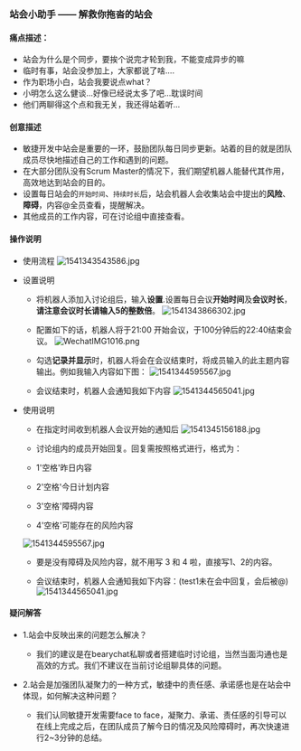 ### 站会小助手 —— 解救你拖沓的站会

#### 痛点描述：

- 站会为什么是个同步，要挨个说完才轮到我，不能变成异步的嘛
- 临时有事，站会没参加上，大家都说了啥....
- 作为职场小白，站会我要说点what？
- 小明怎么这么健谈...好像已经说太多了吧...耽误时间
- 他们两聊得这个点和我无关，我还得站着听...

#### 创意描述
- 敏捷开发中站会是重要的一环，鼓励团队每日同步更新。站着的目的就是团队成员尽快地描述自己的工作和遇到的问题。
- 在大部分团队没有Scrum Master的情况下，我们期望机器人能替代其作用，高效地达到站会的目的。
- 设置每日站会的``开始时间``、``持续时长``后，站会机器人会收集站会中提出的**风险**、**障碍**，内容@全员查看，提醒解决。
- 其他成员的工作内容，可在讨论组中直接查看。

#### 操作说明
- 使用流程
![1541343543586.jpg](https://i.loli.net/2018/11/04/5bdf09476d8e3.jpg)

- 设置说明
  - 将机器人添加入讨论组后，输入**设置**.设置每日会议**开始时间**及**会议时长**，**请注意会议时长请输入5的整数倍**。
  ![1541343866302.jpg](https://i.loli.net/2018/11/04/5bdf0a8dd8579.jpg)
  - 配置如下的话，机器人将于21:00 开始会议，于100分钟后的22:40结束会议。
  ![WechatIMG1016.png](https://i.loli.net/2018/11/04/5bdf0bccd1647.png)
  - 勾选**记录并显示**时，机器人将会在会议结束时，将成员输入的此主题内容输出。例如我输入内容如下图：
   ![1541344595567.jpg](https://i.loli.net/2018/11/04/5bdf0d6496e7e.jpg)
   
   - 会议结束时，机器人会通知我如下内容
   ![1541344565041.jpg](https://i.loli.net/2018/11/04/5bdf0d65118d5.jpg)

- 使用说明
	- 在指定时间收到机器人会议开始的通知后
    ![1541345156188.jpg](https://i.loli.net/2018/11/04/5bdf0f946f2d2.jpg)

    - 讨论组内的成员开始回复。回复需按照格式进行，格式为：
    - 1'空格'昨日内容
    - 2'空格'今日计划内容
    - 3'空格'障碍内容
    - 4'空格'可能存在的风险内容
    
    ![1541344595567.jpg](https://i.loli.net/2018/11/04/5bdf0d6496e7e.jpg)
    
    - 要是没有障碍及风险内容，就不用写 3 和 4 啦，直接写1、2的内容。
    
    - 会议结束时，机器人会通知我如下内容：(test1未在会中回复，会后被@)
   ![1541344565041.jpg](https://i.loli.net/2018/11/04/5bdf0d65118d5.jpg)
    
#### 疑问解答
- 1.站会中反映出来的问题怎么解决？
  - 我们的建议是在bearychat私聊或者搭建临时讨论组，当然当面沟通也是高效的方式。我们不建议在当前讨论组聊具体的问题。
  
- 2.站会是加强团队凝聚力的一种方式，敏捷中的责任感、承诺感也是在站会中体现，如何解决这种问题？
  - 我们认同敏捷开发需要face to face，凝聚力、承诺、责任感的引导可以在线上完成之后，在团队成员了解今日的情况及风险障碍时，再次快速进行2~3分钟的总结。




